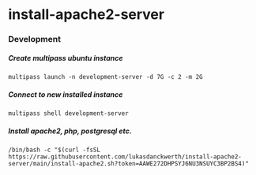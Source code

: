 # install-apache2-server

### Development

##### Create multipass ubuntu instance
```shell
multipass launch -n development-server -d 7G -c 2 -m 2G
```

##### Connect to new installed instance
```shell
multipass shell development-server
```

##### Install apache2, php, postgresql etc.
```shell
/bin/bash -c "$(curl -fsSL https://raw.githubusercontent.com/lukasdanckwerth/install-apache2-server/main/install-apache2.sh?token=AAWE272DHPSYJ6NU3NSUYC3BP2BS4)"
```
